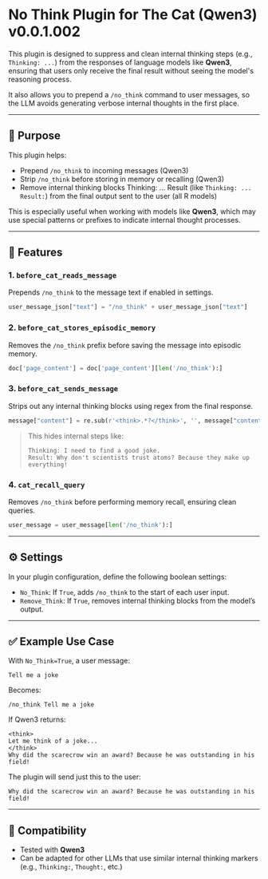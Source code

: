 # No Think Plugin for The Cat (Qwen3) v0.0.1.002

This plugin is designed to suppress and clean internal thinking steps (e.g., `Thinking: ...`) from the responses of language models like **Qwen3**, ensuring that users only receive the final result without seeing the model's reasoning process.

It also allows you to prepend a `/no_think` command to user messages, so the LLM avoids generating verbose internal thoughts in the first place.

---

## 🎯 Purpose

This plugin helps:
- Prepend `/no_think` to incoming messages (Qwen3)
- Strip `/no_think` before storing in memory or recalling (Qwen3)
- Remove internal thinking blocks <think> Thinking: ... Result </think> (like `Thinking: ... Result:`) from the final output sent to the user (all R models)

This is especially useful when working with models like **Qwen3**, which may use special patterns or prefixes to indicate internal thought processes.

---

## 🔧 Features

### 1. `before_cat_reads_message`
Prepends `/no_think` to the message text if enabled in settings.

```python
user_message_json["text"] = "/no_think" + user_message_json["text"]
```

### 2. `before_cat_stores_episodic_memory`
Removes the `/no_think` prefix before saving the message into episodic memory.

```python
doc['page_content'] = doc['page_content'][len('/no_think'):]
```

### 3. `before_cat_sends_message`
Strips out any internal thinking blocks using regex from the final response.

```python
message["content"] = re.sub(r'<think>.*?</think>', '', message["content"], flags=re.DOTALL | re.IGNORECASE)
```

> This hides internal steps like:
> ```
> Thinking: I need to find a good joke.
> Result: Why don't scientists trust atoms? Because they make up everything!
> ```

### 4. `cat_recall_query`
Removes `/no_think` before performing memory recall, ensuring clean queries.

```python
user_message = user_message[len('/no_think'):]
```

---

## ⚙️ Settings

In your plugin configuration, define the following boolean settings:
- `No_Think`: If `True`, adds `/no_think` to the start of each user input.
- `Remove_Think`: If `True`, removes internal thinking blocks from the model’s output.

---

## ✅ Example Use Case

With `No_Think=True`, a user message:

```
Tell me a joke
```

Becomes:

```
/no_think Tell me a joke
```

If Qwen3 returns:

```
<think> 
Let me think of a joke...
</think>
Why did the scarecrow win an award? Because he was outstanding in his field!
```

The plugin will send just this to the user:

```
Why did the scarecrow win an award? Because he was outstanding in his field!
```

---

## 🧪 Compatibility

- Tested with **Qwen3**
- Can be adapted for other LLMs that use similar internal thinking markers (e.g., `Thinking:`, `Thought:`, etc.)
